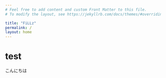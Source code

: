 ```yaml
---
# Feel free to add content and custom Front Matter to this file.
# To modify the layout, see https://jekyllrb.com/docs/themes/#overriding-theme-defaults

title: "FiLLz"
permalink: /
layout: home
---
```


# test

こんにちは